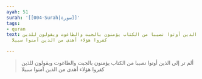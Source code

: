 ```yaml
---
ayah: 51
surah: '[[004-Surah|سورة]]'
tags:
- quran
text: ألم تر إلى الذين أوتوا نصيبا من الكتاب يؤمنون بالجبت والطاغوت ويقولون للذين
  كفروا هؤلاء أهدى من الذين آمنوا سبيلا

---
```

> ألم تر إلى الذين أوتوا نصيبا من الكتاب يؤمنون بالجبت والطاغوت ويقولون للذين كفروا هؤلاء أهدى من الذين آمنوا سبيلا
